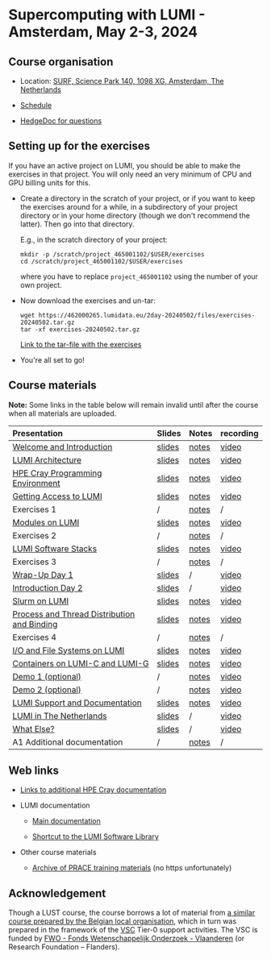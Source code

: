 # Supercomputing with LUMI - Amsterdam, May 2-3, 2024

## Course organisation

-   Location: [SURF, Science Park 140, 1098 XG, Amsterdam, The Netherlands](https://maps.app.goo.gl/11bPcfD6s93PNMZK6)

-   [Schedule](schedule.md)

-   [HedgeDoc for questions](https://md.sigma2.no/lumi-intro-course-amsterdam-may24?both)

<!--
-   There are two Slurm reservations for the course:

    -   CPU nodes: `LUMI_Intro_SURF_small` (on the `small` Slurm partition)
    -   GPU nodes: `LUMI_Intro_SURF_standardg` (on the `standard-g` Slurm partition)
-->


## Setting up for the exercises

If you have an active project on LUMI, you should be able to make the exercises in that project.
You will only need an very minimum of CPU and GPU billing units for this.

-   Create a directory in the scratch of your project, or if you want to
    keep the exercises around for a while, in a subdirectory of your project directory 
    or in your home directory (though we don't recommend the latter).
    Then go into that directory.

    E.g., in the scratch directory of your project:

    ```
    mkdir -p /scratch/project_465001102/$USER/exercises
    cd /scratch/project_465001102/$USER/exercises
    ```

    where you have to replace `project_465001102` using the number of your own project.

-   Now download the exercises and un-tar:

    ```
    wget https://462000265.lumidata.eu/2day-20240502/files/exercises-20240502.tar.gz
    tar -xf exercises-20240502.tar.gz
    ```

    [Link to the tar-file with the exercises](https://462000265.lumidata.eu/2day-20240502/files/exercises-20240502.tar.gz)

-   You're all set to go!


## Course materials

**Note:** Some links in the table below will remain invalid until after the course when all
materials are uploaded.

| Presentation | Slides | Notes | recording |
|:-------------|:-------|:------|:----------|
| [Welcome and Introduction](extra_00_Introduction.md) | [slides](https://462000265.lumidata.eu/2day-20240502/files/LUMI-2day-20240502-00-Introduction.pdf) | [notes](00_Introduction.md) | [video](extra_00_Introduction.md) |
| [LUMI Architecture](extra_01_Architecture.md) | [slides](https://462000265.lumidata.eu/2day-20240502/files/LUMI-2day-20240502-01-architecture.pdf) | [notes](01_Architecture.md) | [video](extra_01_Architecture.md) |
| [HPE Cray Programming Environment](extra_02_CPE.md) | [slides](https://462000265.lumidata.eu/2day-20240502/files/LUMI-2day-20240502-02-CPE.pdf) | [notes](02_CPE.md) | [video](extra_02_CPE.md) |
| [Getting Access to LUMI](extra_03_LUMI_access.md) | [slides](https://462000265.lumidata.eu/2day-20240502/files/LUMI-2day-20240502-03-access.pdf) | [notes](03_LUMI_access.md) | [video](extra_03_LUMI_access.md) |
| Exercises 1 | / | [notes](E03_Exercises_1.md) | / |
| [Modules on LUMI](extra_04_Modules.md) | [slides](https://462000265.lumidata.eu/2day-20240502/files/LUMI-2day-20240502-04-modules.pdf) | [notes](04_Modules.md) | [video](extra_04_Modules.md) |
| Exercises 2 | / | [notes](E04_Exercises_2.md) | / |
| [LUMI Software Stacks](extra_05_Software_stacks.md) | [slides](https://462000265.lumidata.eu/2day-20240502/files/LUMI-2day-20240502-05-software.pdf) | [notes](05_Software_stacks.md) | [video](extra_05_Software_stacks.md) |
| Exercises 3 | / | [notes](E05_Exercises_3.md) | / |
| [Wrap-Up Day 1](extra_13_WrapUpDay1.md) | [slides](https://462000265.lumidata.eu/2day-20240502/files/LUMI-2day-20240502-13-WrapUpDay1.pdf) | / | [video](extra_13_WrapUpDay1.md) |
| [Introduction Day 2](extra_14_IntroductionDay2.md) | [slides](https://462000265.lumidata.eu/2day-20240502/files/LUMI-2day-20240502-14-IntroductionDay2.pdf) | / | [video](extra_14_IntroductionDay2.md) |
| [Slurm on LUMI](extra_06_Slurm.md) | [slides](https://462000265.lumidata.eu/2day-20240502/files/LUMI-2day-20240502-06-slurm.pdf) | [notes](06_Slurm.md) | [video](extra_06_Slurm.md) |
| [Process and Thread Distribution and Binding](extra_07_Binding.md) | [slides](https://462000265.lumidata.eu/2day-20240502/files/LUMI-2day-20240502-07-binding.pdf) | [notes](07_Binding.md) | [video](extra_07_Binding.md) | 
| Exercises 4 | / | [notes](E07_Exercises_4.md) | / |
| [I/O and File Systems on LUMI](extra_08_Lustre.md) | [slides](https://462000265.lumidata.eu/2day-20240502/files/LUMI-2day-20240502-08-lustre.pdf) | [notes](08_Lustre.md) | [video](extra_08_Lustre.md) |
| [Containers on LUMI-C and LUMI-G](extra_09_Containers.md) | [slides](https://462000265.lumidata.eu/2day-20240502/files/LUMI-2day-20240502-09-containers.pdf) | [notes](09_Containers.md) | [video](extra_09_Containers.md) |
| [Demo 1 (optional)](Demo1.md) | / | [notes](Demo1.md) | [video](Demo1.md#video-of-the-demo) |
| [Demo 2 (optional)](Demo2.md) | / | [notes](Demo2.md) | [video](Demo2.md#video-of-the-demo) |
| [LUMI Support and Documentation](extra_10_Support.md) | [slides](https://462000265.lumidata.eu/2day-20240502/files/LUMI-2day-20240502-10-support.pdf) | [notes](10_Support.md) | [video](extra_10_Support.md) |
| [LUMI in The Netherlands](extra_11_Netherlands.md) | [slides](https://462000265.lumidata.eu/2day-20240502/files/LUMI-2day-20240502-11-LUMI_in_The_Netherlands.pdf) | / | [video](extra_11_Netherlands.md) |
| [What Else?](extra_12_What_else.md) | [slides](https://462000265.lumidata.eu/2day-20240502/files/LUMI-2day-20240502-12-WhatElse.pdf) | / | [video](extra_12_What_else.md) |
| A1 Additional documentation | / | [notes](A01_Documentation.md) | / | 


## Web links

-   [Links to additional HPE Cray documentation](A01_Documentation.md)

-   LUMI documentation

    -   [Main documentation](https://docs.lumi-supercomputer.eu/)

    -   [Shortcut to the LUMI Software Library](https://lumi-supercomputer.github.io/LUMI-EasyBuild-docs/)

-   Other course materials

    -   [Archive of PRACE training materials](https://training.prace-ri.eu/) (no https unfortunately)


## Acknowledgement

Though a LUST course, the course borrows a lot of material from
[a similar course prepared by the Belgian local organisation](https://klust.github.io/LUMI-BE-training-materials/intro-evolving/),
which in turn was prepared in the framework of the 
[VSC](https://www.vscentrum.be/) Tier-0 support activities.
The VSC is funded by 
[FWO - Fonds Wetenschappelijk Onderzoek - Vlaanderen](https://www.fwo.be/en/)
(or Research Foundation – Flanders). 
